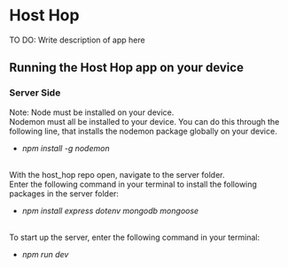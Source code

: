 # Host Hop
TO DO: Write description of app here

## Running the Host Hop app on your device
### Server Side
Note: Node must be installed on your device. \
Nodemon must all be installed to your device. You can do this through the following line, that installs the nodemon package globally on your device.
* _npm install -g nodemon_


\
With the host_hop repo open, navigate to the server folder.\
Enter the following command in your terminal to install the following packages in the server folder:
* _npm install express dotenv mongodb mongoose_


\
To start up the server, enter the following command in your terminal:
* _npm run dev_